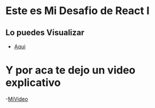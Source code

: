 # Este es Mi Desafio de React I

## Lo puedes Visualizar 

- [Aqui](https://illustrious-lokum-ea873e.netlify.app/)

# Y por aca te dejo un video explicativo

-[MiVideo]()